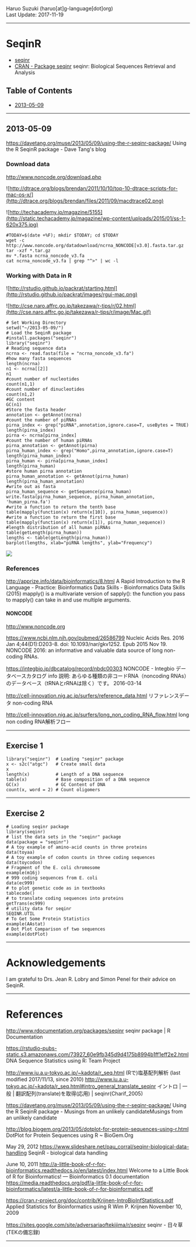 Haruo Suzuki (haruo[at]g-language[dot]org)  
Last Update: 2017-11-19

----------
# SeqinR
- [seqinr](http://seqinr.r-forge.r-project.org)
- [CRAN - Package seqinr](https://cran.r-project.org/web/packages/seqinr/index.html)
seqinr: Biological Sequences Retrieval and Analysis

## Table of Contents
- [2013-05-09](#2013-05-09)

----------
## 2013-05-09

https://davetang.org/muse/2013/05/09/using-the-r-seqinr-package/
Using the R SeqinR package - Dave Tang's blog

### Download data
http://www.noncode.org/download.php

![http://dtrace.org/blogs/brendan/2011/10/10/top-10-dtrace-scripts-for-mac-os-x/](http://dtrace.org/blogs/brendan/files/2011/09/macdtrace02.png)

![http://techacademy.jp/magazine/5155](http://static.techacademy.jp/magazine/wp-content/uploads/2015/01/ss-1-620x375.jpg)

    #TODAY=$(date +%F); mkdir $TODAY; cd $TODAY
    wget -c http://www.noncode.org/datadownload/ncrna_NONCODE[v3.0].fasta.tar.gz
	tar -xzf *.tar.gz 
	mv *.fasta ncrna_noncode_v3.fa
	cat ncrna_noncode_v3.fa | grep "^>" | wc -l

### Working with Data in R

![http://rstudio.github.io/packrat/starting.html](http://rstudio.github.io/packrat/images/rgui-mac.png)

![http://cse.naro.affrc.go.jp/takezawa/r-tips/r/02.html](http://cse.naro.affrc.go.jp/takezawa/r-tips/r/image/Mac.gif)

    # Set Working Directory
    setwd("~/2013-05-09/")
    # Load the SeqinR package
	#install.packages("seqinr")
	library("seqinr")
    # Reading sequence data
	ncrna <- read.fasta(file = "ncrna_noncode_v3.fa")
	#how many fasta sequences
	length(ncrna)
	n1 <- ncrna[[2]]
	n1
	#count number of nucleotides
	count(n1,1)
	#count number of dinucleotides
	count(n1,2)
	#GC content
	GC(n1)
	#Store the fasta header
	annotation <- getAnnot(ncrna)
	#count the number of piRNAs
    pirna_index <- grep("piRNA",annotation,ignore.case=T, useBytes = TRUE)
	length(pirna_index)
	pirna <- ncrna[pirna_index]
 	#count the number of human piRNAs
	pirna_annotation <- getAnnot(pirna)
	pirna_human_index <- grep("Homo",pirna_annotation,ignore.case=T)
	length(pirna_human_index)
	pirna_human <- pirna[pirna_human_index]
	length(pirna_human)
	#store human pirna annotation
	pirna_human_annotation <- getAnnot(pirna_human)
 	length(pirna_human_annotation)
	#write out as fasta
 	pirna_human_sequence <- getSequence(pirna_human)
	write.fasta(pirna_human_sequence, pirna_human_annotation, 'human_pirna.fa')
	#write a function to return the tenth base
    table(mapply(function(x) return(x[10]), pirna_human_sequence))
	#write a function to return the first base
    table(mapply(function(x) return(x[1]), pirna_human_sequence))
	#length distribution of all human piRNAs
	table(getLength(pirna_human))
	lengths <- table(getLength(pirna_human))
	barplot(lengths, xlab="piRNA lengths", ylab="Frequency")

![](https://i0.wp.com/davetang.org/muse/wp-content/uploads/2013/05/human_pirna_length.png)

### References

http://apprize.info/data/bioinformatics/8.html
A Rapid Introduction to the R Language - Practice: Bioinformatics Data Skills - Bioinformatics Data Skills (2015)
mapply() is a multivariate version of sapply(): the function you pass to mapply() can take in and use multiple arguments. 


#### NONCODE
http://www.noncode.org

https://www.ncbi.nlm.nih.gov/pubmed/26586799
Nucleic Acids Res. 2016 Jan 4;44(D1):D203-8. doi: 10.1093/nar/gkv1252. Epub 2015 Nov 19.
NONCODE 2016: an informative and valuable data source of long non-coding RNAs.

https://integbio.jp/dbcatalog/record/nbdc00303
NONCODE - Integbio データベースカタログ
info 説明: 	あらゆる種類の非コードRNA（noncoding RNAs）のデータベース（tRNAとrRNAは除く）です。
2016-03-14

http://cell-innovation.nig.ac.jp/surfers/reference_data.html
リファレンスデータ
non-coding RNA

http://cell-innovation.nig.ac.jp/surfers/long_non_coding_RNA_flow.html
long non coding RNA解析フロー

----------
## Exercise 1

    library("seqinr")  # Loading "seqinr" package
    x <- s2c("atgc")   # Create small data
    x
    length(x)          # Length of a DNA sequence
    table(x)           # Base composition of a DNA sequence
    GC(x)              # GC Content of DNA
    count(x, word = 2) # Count oligomers

----------
## Exercise 2

    # Loading seqinr package
    library(seqinr)
    # list the data sets in the "seqinr" package
    data(package = "seqinr")
    # A toy example of amino-acid counts in three proteins
    data(toyaa)
    # A toy example of codon counts in three coding sequences
    data(toycodon)
    # Fragment of the E. coli chromosome
    example(m16j)
    # 999 coding sequences from E. coli
    data(ec999)
    # to plot genetic code as in textbooks
    tablecode()
    # to translate coding sequences into proteins
    getTrans(ec999)
    # utility data for seqinr
    SEQINR.UTIL
    # To Get Some Protein Statistics
    example(AAstat)
    # Dot Plot Comparison of two sequences
    example(dotPlot)

----------
# Acknowledgements
I am grateful to Drs. Jean R. Lobry and Simon Penel for their advice on SeqinR.

----------
# References

http://www.rdocumentation.org/packages/seqinr
seqinr package | R Documentation

https://rstudio-pubs-static.s3.amazonaws.com/73927_60e9fb345d9d4175b8994b1ff1eff2e2.html
DNA Sequence Statistics using R: Team Project

http://www.iu.a.u-tokyo.ac.jp/~kadota/r_seq.html
(Rで)塩基配列解析
(last modified 2017/11/13, since 2010)
http://www.iu.a.u-tokyo.ac.jp/~kadota/r_seq.html#intro_general_translate_seqinr
イントロ | 一般 | 翻訳配列(translate)を取得(応用) | seqinr(Charif_2005)

https://davetang.org/muse/2013/05/09/using-the-r-seqinr-package/
Using the R SeqinR package - Musings from an unlikely candidateMusings from an unlikely candidate

http://blog.biogem.org/2013/05/dotplot-for-protein-sequences-using-r.html
DotPlot for Protein Sequences using R ~ BioGem.Org

May 29, 2012
https://www.slideshare.net/pau_corral/seqinr-biological-data-handling
SeqinR - biological data handling

June 10, 2011
http://a-little-book-of-r-for-bioinformatics.readthedocs.io/en/latest/index.html
Welcome to a Little Book of R for Bioinformatics! — Bioinformatics 0.1 documentation
https://media.readthedocs.org/pdf/a-little-book-of-r-for-bioinformatics/latest/a-little-book-of-r-for-bioinformatics.pdf

https://cran.r-project.org/doc/contrib/Krijnen-IntroBioInfStatistics.pdf
Applied Statistics for Bioinformatics using R
Wim P. Krijnen
November 10, 2009

https://sites.google.com/site/adversariaoftekijima/r/seqinr
seqinr - 日々草(TEKの備忘録)

----------
